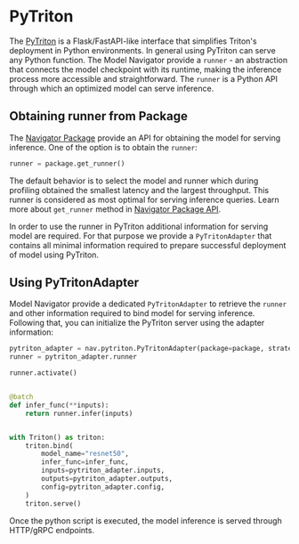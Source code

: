 <!--
Copyright (c) 2021-2023, NVIDIA CORPORATION. All rights reserved.

Licensed under the Apache License, Version 2.0 (the "License");
you may not use this file except in compliance with the License.
You may obtain a copy of the License at

    http://www.apache.org/licenses/LICENSE-2.0

Unless required by applicable law or agreed to in writing, software
distributed under the License is distributed on an "AS IS" BASIS,
WITHOUT WARRANTIES OR CONDITIONS OF ANY KIND, either express or implied.
See the License for the specific language governing permissions and
limitations under the License.
-->

# PyTriton

The [PyTriton](https://github.com/triton-inference-server/pytriton) is a Flask/FastAPI-like interface that simplifies
Triton's deployment in Python environments. In general using PyTriton can serve any Python function. The Model Navigator
provide a `runner` - an abstraction that connects the model checkpoint with its runtime, making the inference process
more accessible and straightforward. The `runner` is a Python API through which an optimized model can serve inference.

## Obtaining runner from Package

The [Navigator Package](../package/package.md) provide an API for obtaining the model for serving inference. One of the
option is to obtain the `runner`:

```python
runner = package.get_runner()
```

The default behavior is to select the model and runner which during profiling obtained the smallest latency and the
largest throughput. This runner is considered as most optimal for serving inference queries. Learn more
about `get_runner`
method in [Navigator Package API](../package/package_api.md).

In order to use the runner in PyTriton additional information for serving model are required. For that purpose we
provide
a `PyTritonAdapter` that contains all minimal information required to prepare successful deployment of model using
PyTriton.

## Using PyTritonAdapter

Model Navigator provide a dedicated `PyTritonAdapter` to retrieve the `runner` and other information required
to bind model for serving inference. Following that, you can initialize the PyTriton server using the adapter
information:

```python
pytriton_adapter = nav.pytriton.PyTritonAdapter(package=package, strategy=nav.MaxThroughputStrategy())
runner = pytriton_adapter.runner

runner.activate()


@batch
def infer_func(**inputs):
    return runner.infer(inputs)


with Triton() as triton:
    triton.bind(
        model_name="resnet50",
        infer_func=infer_func,
        inputs=pytriton_adapter.inputs,
        outputs=pytriton_adapter.outputs,
        config=pytriton_adapter.config,
    )
    triton.serve()
```

Once the python script is executed, the model inference is served through HTTP/gRPC endpoints.
